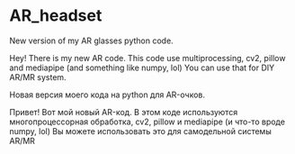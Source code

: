 # AR_headset
New version of my AR glasses python code. 

Hey! There is my new AR code. This code use multiprocessing, cv2, pillow and mediapipe (and something like numpy, lol)
You can use that for DIY AR/MR system.

Новая версия моего кода на python для AR-очков.

Привет! Вот мой новый AR-код. В этом коде используются многопроцессорная обработка, cv2, pillow и mediapipe (и что-то вроде numpy, lol)
Вы можете использовать это для самодельной системы AR/MR
